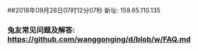##2018年09月28日07时12分07秒 新址: 159.65.110.135
### 兔友常见问题及解答: https://github.com/wanggonging/d/blob/w/FAQ.md

